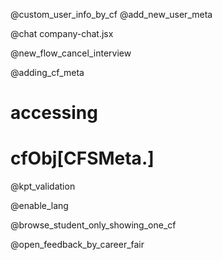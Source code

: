 @custom_user_info_by_cf
@add_new_user_meta


@chat
company-chat.jsx

@new_flow_cancel_interview

@adding_cf_meta
# accessing 
# cfObj[CFSMeta.<KEY>]

@kpt_validation

@enable_lang

@browse_student_only_showing_one_cf

@open_feedback_by_career_fair